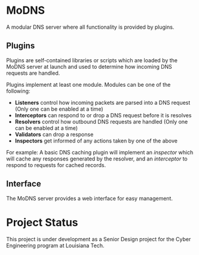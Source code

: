 # MoDNS

A modular DNS server where all functionality is provided by plugins.

## Plugins

Plugins are self-contained libraries or scripts which are loaded by the MoDNS server at launch and used to determine how incoming DNS requests are handled.

Plugins implement at least one module. Modules can be one of the following:

- **Listeners** control how incoming packets are parsed into a DNS request (Only one can be enabled at a time)
- **Interceptors** can respond to or drop a DNS request before it is resolves
- **Resolvers** control how outbound DNS requests are handled (Only one can be enabled at a time)
- **Validators** can drop a response
- **Inspectors** get informed of any actions taken by one of the above

For example: A basic DNS caching plugin will implement an *inspector* which will cache any responses generated by the resolver, and an *interceptor* to respond to requests for cached records.

## Interface

The MoDNS server provides a web interface for easy management.

# Project Status

This project is under development as a Senior Design project for the Cyber Engineering program at Louisiana Tech.